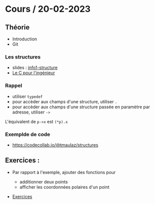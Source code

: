 # Cours / 20-02-2023

## Théorie 
- Introduction
- Git
### Les structures
- slides : [info1-structure](https://cyberlearn.hes-so.ch/pluginfile.php/4225843/mod_resource/content/0/INFO1.12%20-%20Les%20structures.pdf)
- [Le C pour l'ingénieur](https://heig-tin-info.github.io/handout/content/composite-datatypes.html?highlight=structure#structures)

### Rappel
- utiliser `typedef`
- pour accèder aux champs d'une structure, utiliser `.`
- pour accèder aux champs d'une structure passée en paramètre par adresse, utiliser `->`

L'équivalent de `p->x` est `(*p).x`

### Exemplde de code
- https://codecollab.io/@tmaulaz/structures

## Exercices :
- Par rapport à l'exemple, ajouter des fonctions pour 
  - additionner deux points
  - afficher les coordonnées polaires d'un point

- [Exercices](https://github.com/tony-maulaz/info2-exercices/blob/main/structure.md)